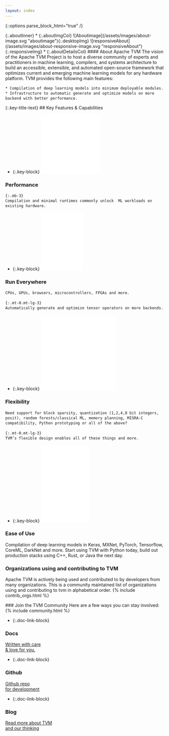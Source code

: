 ```yaml
---
layout: index
---
```


{::options parse_block_html="true" /}

<section class="aboutSec">
<div class="container">
{:.aboutInner}
* {:.aboutImgCol}
    ![Aboutimage](/assets/images/about-image.svg "aboutimage"){:.desktopImg}
    ![responsiveAbout](/assets/images/about-responsive-image.svg "responsiveAbout"){:.responsiveImg}
* {:.aboutDetailsCol}
#### About Apache TVM
The vision of the Apache TVM Project is to host a diverse community of experts and practitioners
in machine learning, compilers, and systems architecture to build an accessible, extensible, and
automated open-source framework that optimizes current and emerging machine learning models for
any hardware platform. TVM provides the following main features:

    * Compilation of deep learning models into minimum deployable modules.
    * Infrastructure to automatic generate and optimize models on more backend with better performance.
</div>
</section>

<section class="keyfeatures">
<div class="key-section-container">
{:.key-title-text}
##  Key Features & Capabilities

* {:.key-block}
![Performance](/assets/images/speed.svg "speed")
### Performance

    {:.mb-3}
    Compilation and minimal runtimes commonly unlock  ML workloads on existing hardware.

* {:.key-block}
![Run Everywhere](/assets/images/run.svg "run")
### Run Everywhere
    CPUs, GPUs, browsers, microcontrollers, FPGAs and more.

    {:.mt-0.mt-lg-3}
    Automatically generate and optimize tensor operators on more backends.

* {:.key-block}
![Flexibility](/assets/images/Flexibility.svg "Flexibility")
### Flexibility
    Need support for block sparsity, quantization (1,2,4,8 bit integers, posit), random forests/classical ML, memory planning, MISRA-C compatibility, Python prototyping or all of the above?

    {:.mt-0.mt-lg-3}
    TVM’s flexible design enables all of these things and more.

* {:.key-block}
![Ease of Use](/assets/images/use.svg "Ease of Use")
### Ease of Use
Compilation of deep learning models in Keras, MXNet, PyTorch, Tensorflow, CoreML, DarkNet and more. Start using TVM with Python today, build out production stacks using C++, Rust, or Java the next day.
</div>

</section>

<section class="organizationsSec">
<div class="container">

### Organizations using and contributing to TVM
Apache TVM is actively being used and contributed to by developers from many organizations.
This is a community maintained list of organizations using and contributing to tvm in alphabetical order.
{% include contrib_orgs.html %}
</div>
</section>


<a name="community"></a>

<section class="communitySec">
<div class="container">
### Join the TVM Community
Here are a few ways you can stay involved:
{% include community.html %}
</div>
</section>




<section class="docSec">
<div class="container">

* {:.doc-link-block}
### Docs
[Written with care <br/> & love for you.](https://tvm.apache.org/docs/)

* {:.doc-link-block}
### Github
[Github repo <br/> for development](https://github.com/apache/incubator-tvm)

* {:.doc-link-block}
### Blog
[Read more about TVM <br/> and our thinking](/blog)

</div>
</section>
